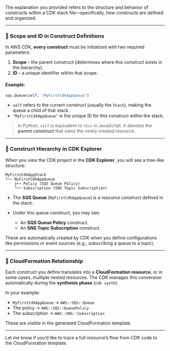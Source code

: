 The explanation you provided refers to the structure and behavior of constructs within a CDK stack file—specifically, how constructs are defined and organized.

---

### 🔹 Scope and ID in Construct Definitions

In AWS CDK, **every construct** must be initialized with two required parameters:

1. **Scope** – the parent construct (determines where this construct exists in the hierarchy).
2. **ID** – a unique identifier within that scope.

#### Example:

```python
sqs.Queue(self, "MyFirstCdkAppQueue")
```

* `self` refers to the current construct (usually the `Stack`), making the queue a child of that stack.
* `"MyFirstCdkAppQueue"` is the unique ID for this construct within the stack.

> In Python, `self` is equivalent to `this` in JavaScript. It denotes the **parent construct** that owns the newly created resource.

---

### 🔹 Construct Hierarchy in CDK Explorer

When you view the CDK project in the **CDK Explorer**, you will see a tree-like structure:

```
MyFirstCdkAppStack
└── MyFirstCdkAppQueue
    ├── Policy (SQS Queue Policy)
    └── Subscription (SNS Topic Subscription)
```

* The **SQS Queue** (`MyFirstCdkAppQueue`) is a resource construct defined in the stack.
* Under this queue construct, you may see:

  * An **SQS Queue Policy** construct.
  * An **SNS Topic Subscription** construct.

These are automatically created by CDK when you define configurations like permissions or event sources (e.g., subscribing a queue to a topic).

---

### 🔹 CloudFormation Relationship

Each construct you define translates into a **CloudFormation resource**, or in some cases, multiple nested resources. The CDK manages this conversion automatically during the **synthesis phase** (`cdk synth`).

In your example:

* `MyFirstCdkAppQueue` → `AWS::SQS::Queue`
* The policy → `AWS::SQS::QueuePolicy`
* The subscription → `AWS::SNS::Subscription`

These are visible in the generated CloudFormation template.

---

Let me know if you’d like to trace a full resource’s flow from CDK code to the CloudFormation template.
